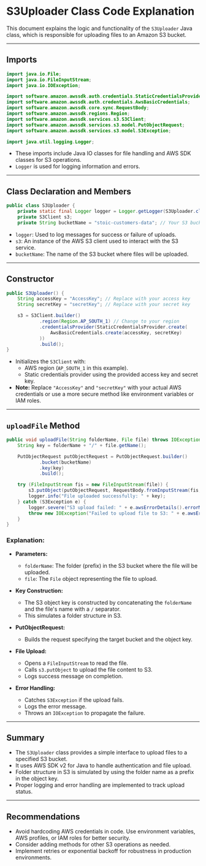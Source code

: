 # S3Uploader Class Code Explanation

This document explains the logic and functionality of the `S3Uploader` Java class, which is responsible for uploading files to an Amazon S3 bucket.

---

## Imports

```java
import java.io.File;
import java.io.FileInputStream;
import java.io.IOException;

import software.amazon.awssdk.auth.credentials.StaticCredentialsProvider;
import software.amazon.awssdk.auth.credentials.AwsBasicCredentials;
import software.amazon.awssdk.core.sync.RequestBody;
import software.amazon.awssdk.regions.Region;
import software.amazon.awssdk.services.s3.S3Client;
import software.amazon.awssdk.services.s3.model.PutObjectRequest;
import software.amazon.awssdk.services.s3.model.S3Exception;

import java.util.logging.Logger;
```

- These imports include Java IO classes for file handling and AWS SDK classes for S3 operations.
- `Logger` is used for logging information and errors.

---

## Class Declaration and Members

```java
public class S3Uploader {
    private static final Logger logger = Logger.getLogger(S3Uploader.class.getName());
    private S3Client s3;
    private String bucketName = "stoic-customers-data"; // Your S3 bucket name
```

- `logger`: Used to log messages for success or failure of uploads.
- `s3`: An instance of the AWS S3 client used to interact with the S3 service.
- `bucketName`: The name of the S3 bucket where files will be uploaded.

---

## Constructor

```java
public S3Uploader() {
    String accessKey = "AccessKey"; // Replace with your access key
    String secretKey = "secretKey"; // Replace with your secret key

    s3 = S3Client.builder()
            .region(Region.AP_SOUTH_1) // Change to your region
            .credentialsProvider(StaticCredentialsProvider.create(
                AwsBasicCredentials.create(accessKey, secretKey)
            ))
            .build();
}
```

- Initializes the `S3Client` with:
  - AWS region (`AP_SOUTH_1` in this example).
  - Static credentials provider using the provided access key and secret key.
- **Note:** Replace `"AccessKey"` and `"secretKey"` with your actual AWS credentials or use a more secure method like environment variables or IAM roles.

---

## `uploadFile` Method

```java
public void uploadFile(String folderName, File file) throws IOException {
    String key = folderName + "/" + file.getName();

    PutObjectRequest putObjectRequest = PutObjectRequest.builder()
            .bucket(bucketName)
            .key(key)
            .build();

    try (FileInputStream fis = new FileInputStream(file)) {
        s3.putObject(putObjectRequest, RequestBody.fromInputStream(fis, file.length()));
        logger.info("File uploaded successfully: " + key);
    } catch (S3Exception e) {
        logger.severe("S3 upload failed: " + e.awsErrorDetails().errorMessage());
        throw new IOException("Failed to upload file to S3: " + e.awsErrorDetails().errorMessage(), e);
    }
}
```

### Explanation:

- **Parameters:**
  - `folderName`: The folder (prefix) in the S3 bucket where the file will be uploaded.
  - `file`: The `File` object representing the file to upload.

- **Key Construction:**
  - The S3 object key is constructed by concatenating the `folderName` and the file's name with a `/` separator.
  - This simulates a folder structure in S3.

- **PutObjectRequest:**
  - Builds the request specifying the target bucket and the object key.

- **File Upload:**
  - Opens a `FileInputStream` to read the file.
  - Calls `s3.putObject` to upload the file content to S3.
  - Logs success message on completion.

- **Error Handling:**
  - Catches `S3Exception` if the upload fails.
  - Logs the error message.
  - Throws an `IOException` to propagate the failure.

---

## Summary

- The `S3Uploader` class provides a simple interface to upload files to a specified S3 bucket.
- It uses AWS SDK v2 for Java to handle authentication and file upload.
- Folder structure in S3 is simulated by using the folder name as a prefix in the object key.
- Proper logging and error handling are implemented to track upload status.

---

## Recommendations

- Avoid hardcoding AWS credentials in code. Use environment variables, AWS profiles, or IAM roles for better security.
- Consider adding methods for other S3 operations as needed.
- Implement retries or exponential backoff for robustness in production environments.
